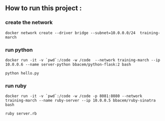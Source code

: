 ## How to run this project : 

### create the network

```docker network create --driver bridge --subnet=10.0.0.0/24  training-march```

### run python

```docker run -it -v `pwd`:/code -w /code  --network training-march --ip 10.0.0.6 --name server-python bbacem/python-flask:2 bash```

```python hello.py```

### run ruby

```docker run -it -v `pwd`:/code -w /code -p 8081:8080 --network training-march --name ruby-server --ip 10.0.0.5 bbacem/ruby-sinatra  bash```

```ruby server.rb```

